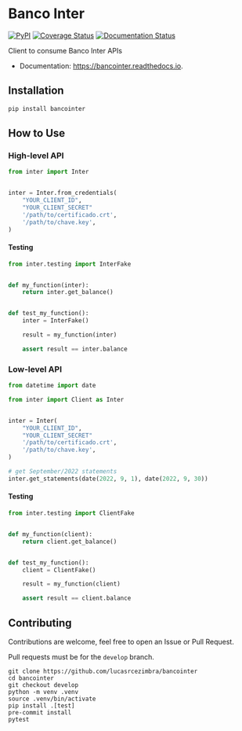 # Banco Inter


[![PyPI](https://img.shields.io/pypi/v/bancointer.svg)](https://pypi.python.org/pypi/bancointer)
[![Coverage Status](https://coveralls.io/repos/github/lucasrcezimbra/bancointer/badge.svg?branch=master)](https://coveralls.io/github/lucasrcezimbra/bancointer?branch=master)
[![Documentation Status](https://readthedocs.org/projects/bancointer/badge/?version=latest)](https://bancointer.readthedocs.io/en/latest/?version=latest)

Client to consume Banco Inter APIs

* Documentation: https://bancointer.readthedocs.io.


## Installation

```bash
pip install bancointer
```


## How to Use

### High-level API
```python
from inter import Inter


inter = Inter.from_credentials(
    "YOUR_CLIENT_ID",
    "YOUR_CLIENT_SECRET"
    '/path/to/certificado.crt',
    '/path/to/chave.key',
)
```

#### Testing
```python
from inter.testing import InterFake


def my_function(inter):
    return inter.get_balance()


def test_my_function():
    inter = InterFake()

    result = my_function(inter)

    assert result == inter.balance
```

### Low-level API
```python
from datetime import date

from inter import Client as Inter


inter = Inter(
    "YOUR_CLIENT_ID",
    "YOUR_CLIENT_SECRET"
    '/path/to/certificado.crt',
    '/path/to/chave.key',
)

# get September/2022 statements
inter.get_statements(date(2022, 9, 1), date(2022, 9, 30))
```

#### Testing
```python
from inter.testing import ClientFake


def my_function(client):
    return client.get_balance()


def test_my_function():
    client = ClientFake()

    result = my_function(client)

    assert result == client.balance
```




## Contributing

Contributions are welcome, feel free to open an Issue or Pull Request.

Pull requests must be for the `develop` branch.

```
git clone https://github.com/lucasrcezimbra/bancointer
cd bancointer
git checkout develop
python -m venv .venv
source .venv/bin/activate
pip install .[test]
pre-commit install
pytest
```
